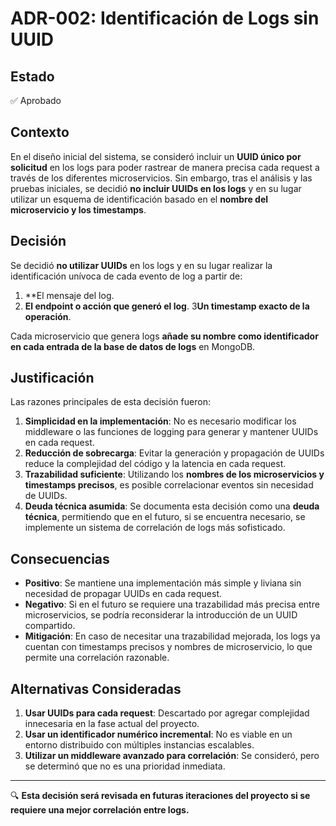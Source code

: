 # ADR-002: Identificación de Logs sin UUID

## Estado
✅ Aprobado

## Contexto
En el diseño inicial del sistema, se consideró incluir un **UUID único por solicitud** en los logs para poder rastrear de manera precisa cada request a través de los diferentes microservicios. Sin embargo, tras el análisis y las pruebas iniciales, se decidió **no incluir UUIDs en los logs** y en su lugar utilizar un esquema de identificación basado en el **nombre del microservicio y los timestamps**.

## Decisión
Se decidió **no utilizar UUIDs** en los logs y en su lugar realizar la identificación unívoca de cada evento de log a partir de:
1. **El mensaje del log.
2. **El endpoint o acción que generó el log**.
3**Un timestamp exacto de la operación**.


Cada microservicio que genera logs **añade su nombre como identificador en cada entrada de la base de datos de logs** en MongoDB.

## Justificación
Las razones principales de esta decisión fueron:
1. **Simplicidad en la implementación**: No es necesario modificar los middleware o las funciones de logging para generar y mantener UUIDs en cada request.
2. **Reducción de sobrecarga**: Evitar la generación y propagación de UUIDs reduce la complejidad del código y la latencia en cada request.
3. **Trazabilidad suficiente**: Utilizando los **nombres de los microservicios y timestamps precisos**, es posible correlacionar eventos sin necesidad de UUIDs.
4. **Deuda técnica asumida**: Se documenta esta decisión como una **deuda técnica**, permitiendo que en el futuro, si se encuentra necesario, se implemente un sistema de correlación de logs más sofisticado.

## Consecuencias
- **Positivo**: Se mantiene una implementación más simple y liviana sin necesidad de propagar UUIDs en cada request.
- **Negativo**: Si en el futuro se requiere una trazabilidad más precisa entre microservicios, se podría reconsiderar la introducción de un UUID compartido.
- **Mitigación**: En caso de necesitar una trazabilidad mejorada, los logs ya cuentan con timestamps precisos y nombres de microservicio, lo que permite una correlación razonable.

## Alternativas Consideradas
1. **Usar UUIDs para cada request**: Descartado por agregar complejidad innecesaria en la fase actual del proyecto.
2. **Usar un identificador numérico incremental**: No es viable en un entorno distribuido con múltiples instancias escalables.
3. **Utilizar un middleware avanzado para correlación**: Se consideró, pero se determinó que no es una prioridad inmediata.

---

🔍 **Esta decisión será revisada en futuras iteraciones del proyecto si se requiere una mejor correlación entre logs.**